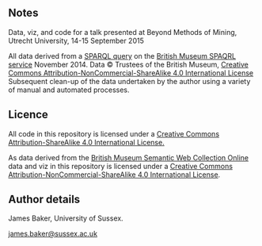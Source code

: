 ## Notes
Data, viz, and code for a talk presented at Beyond Methods of Mining, Utrecht University, 14-15 September 2015

All data derived from a [SPARQL query](https://gist.github.com/drjwbaker/713a8bfc5afb91017503) on the [British Museum SPAQRL service](http://collection.britishmuseum.org/sparql) November 2014. Data © Trustees of the British Museum, [Creative Commons Attribution-NonCommercial-ShareAlike 4.0 International License](http://creativecommons.org/licenses/by-nc-sa/4.0/) Subsequent clean-up of the data undertaken by the author using a variety of manual and automated processes.

## Licence

All code in this repository is licensed under a [Creative Commons Attribution-ShareAlike 4.0 International License.](http://creativecommons.org/licenses/by-sa/4.0/)

As data derived from the [British Museum Semantic Web Collection Online](http://collection.britishmuseum.org/licensing.html) data and viz in this repository is licensed under a [Creative Commons Attribution-NonCommercial-ShareAlike 4.0 International License](http://creativecommons.org/licenses/by-nc-sa/4.0/).

## Author details

James Baker, University of Sussex.

james.baker@sussex.ac.uk

